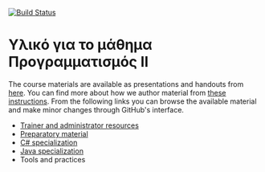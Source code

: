 [![Build Status](https://travis-ci.org/stefanos1316/courses.svg?branch=master)](https://travis-ci.org/stefanos1316/courses)

# Υλικό για το μάθημα Προγραμματισμός ΙΙ

The course materials are available as presentations and handouts from [here](https://stefanos1316.github.io/courses/index.html).
You can find more about how we author material from [these instructions](courses/admin/authoring.md).
From the following links you can browse the available material and make minor changes through GitHub's interface.

* [Trainer and administrator resources](courses/admin.md)
* [Preparatory material](courses/prep.md)
* [C# specialization](courses/cs.md)
* [Java specialization](courses/java.md)
* Tools and practices
